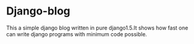 Django-blog
===========
This a simple django blog written in pure django1.5.It shows how fast one can write django programs with minimum code possible.
